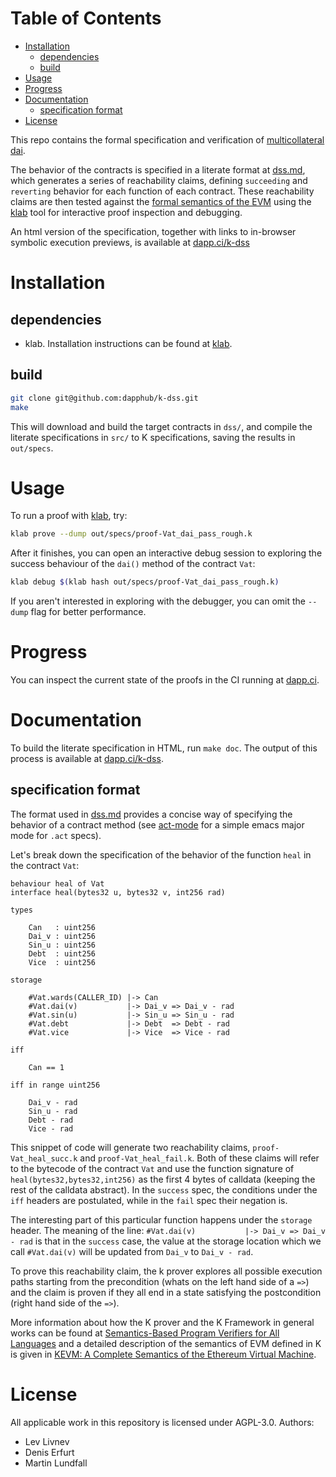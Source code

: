 Table of Contents
=================

   * [Installation](#installation)
      * [dependencies](#dependencies)
      * [build](#build)
   * [Usage](#usage)
   * [Progress](#progress)
   * [Documentation](#documentation)
      * [specification format](#specification-format)
   * [License](#license)

This repo contains the formal specification and verification of [multicollateral dai](https://github.com/makerdao/dss).

The behavior of the contracts is specified in a literate format at [dss.md](src/dss.md), which generates a series of reachability claims, defining `succeeding` and `reverting` behavior for each function of each contract. These reachability claims are then tested against the [formal semantics of the EVM](https://github.com/kframework/evm-semantics) using the [klab](https://github.com/dapphub/klab) tool for interactive proof inspection and debugging.

An html version of the specification, together with links to in-browser symbolic execution previews, is available at [dapp.ci/k-dss](https://dapp.ci/k-dss)

# Installation
## dependencies
* klab. Installation instructions can be found at [klab](https://github.com/dapphub/klab).

## build
```sh
git clone git@github.com:dapphub/k-dss.git
make
```

This will download and build the target contracts in `dss/`, and compile the literate specifications in `src/` to K specifications, saving the results in `out/specs`.

# Usage

To run a proof with [klab](https://github.com/dapphub/klab), try:

```sh
klab prove --dump out/specs/proof-Vat_dai_pass_rough.k
```

After it finishes, you can open an interactive debug session to exploring the success behaviour of the `dai()` method of the contract `Vat`:

```sh
klab debug $(klab hash out/specs/proof-Vat_dai_pass_rough.k)
```

If you aren't interested in exploring with the debugger, you can omit the `--dump` flag for better performance.

# Progress

You can inspect the current state of the proofs in the CI running at [dapp.ci](https://dapp.ci/k-dss).

# Documentation

To build the literate specification in HTML, run `make doc`. The output of this process is available at [dapp.ci/k-dss](https://dapp.ci/k-dss).

## specification format
The format used in [dss.md](src/dss.md) provides a concise way of specifying the behavior of a contract method (see [act-mode](https://github.com/livnev/act-mode) for a simple emacs major mode for `.act` specs).

Let's break down the specification of the behavior of the function `heal` in the contract `Vat`:

```act
behaviour heal of Vat
interface heal(bytes32 u, bytes32 v, int256 rad)

types

    Can   : uint256
    Dai_v : uint256
    Sin_u : uint256
    Debt  : uint256
    Vice  : uint256

storage

    #Vat.wards(CALLER_ID) |-> Can
    #Vat.dai(v)           |-> Dai_v => Dai_v - rad
    #Vat.sin(u)           |-> Sin_u => Sin_u - rad
    #Vat.debt             |-> Debt  => Debt - rad
    #Vat.vice             |-> Vice  => Vice - rad

iff

    Can == 1

iff in range uint256

    Dai_v - rad
    Sin_u - rad
    Debt - rad
    Vice - rad
```

This snippet of code will generate two reachability claims, `proof-Vat_heal_succ.k` and `proof-Vat_heal_fail.k`. Both of these claims will refer to the bytecode of the contract `Vat` and use the function signature of `heal(bytes32,bytes32,int256)` as the first 4 bytes of calldata (keeping the rest of the calldata abstract). In the `success` spec, the conditions under the `iff` headers are postulated, while in the `fail` spec their negation is.

The interesting part of this particular function happens under the `storage` header. The meaning of the line:
`#Vat.dai(v)           |-> Dai_v => Dai_v - rad`
is that in the `success` case, the value at the storage location which we call `#Vat.dai(v)` will be updated from `Dai_v` to `Dai_v - rad`.

To prove this reachability claim, the k prover explores all possible execution paths starting from the precondition (whats on the left hand side of a `=>`) and the claim is proven if they all end in a state satisfying the postcondition (right hand side of the `=>`).

More information about how the K prover and the K Framework in general works can be found at [Semantics-Based Program Verifiers for All Languages](http://fsl.cs.illinois.edu/FSL/papers/2016/stefanescu-park-yuwen-li-rosu-2016-oopsla/stefanescu-park-yuwen-li-rosu-2016-oopsla-public.pdf) and a detailed description of the semantics of EVM defined in K is given in [KEVM: A Complete Semantics of the Ethereum Virtual Machine](https://www.ideals.illinois.edu/handle/2142/97207).

# License
All applicable work in this repository is licensed under AGPL-3.0. Authors:
* Lev Livnev
* Denis Erfurt
* Martin Lundfall
